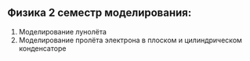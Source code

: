## Физика 2 семестр моделирования:
1. Моделирование лунолёта
2. Моделирование пролёта электрона в плоском и цилиндрическом конденсаторе
